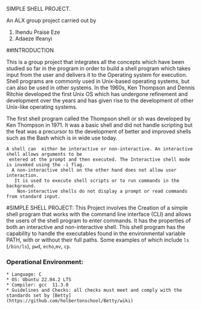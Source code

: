 SIMPLE SHELL PROJECT.

An ALX group project carried out by
1. Ihendu Praise Eze
2. Adaeze Ifeanyi

##INTRODUCTION

This is a group project that integrates all the concepts which have been studied so far in the program in order to
build a shell program which takes input from the user and delivers it to the Operating system for execution.
Shell programs are commonly used in Unix-based operating systems, but can also be used in other systems.
In the 1960s, Ken Thompson and Dennis Ritchie developed the first Unix OS which has undergone refinement
and development over the years and has given rise to the development of other Unix-like operating systems.

 The first shell program called the Thompson shell or sh was developed by Ken Thompson in 1971.
  It was a basic shell and did not handle scripting but the feat was a precursor to the development of better and
   improved shells such as the Bash which is in wide use today.

    A shell can  either be interactive or non-interactive. An interactive shell allows arguments to be
     entered at the prompt and then executed. The Interactive shell mode is invoked using the -i flag.
      A non-interactive shell on the other hand does not allow user interaction.
       It is used to execute shell scripts or to run commands in the background.
        Non-interactive shells do not display a prompt or read commands from standard input.

#SIMPLE SHELL PROJECT:
	This Project involves the Creation of  a simple shell program that works with
	the command line interface (CLI) and allows the users of the shell program to enter commands.
	It has the properties of both an interactive and non-interactive shell. This shell program has the capability to
	handle the executables found in the environmental variable PATH, with or without their full paths.
	Some examples of which include ```ls``` (```/bin/ls```), ```pwd```, ```echo```,```mv```, ```cp```.

### Operational Environment:
	* Language: C
	* OS: Ubuntu 22.04.2 LTS
	* Compiler: gcc  11.3.0
	* Guidelines and Checks: all checks must meet and comply with the standards set by [Betty](https://github.com/holbertonschool/Betty/wiki)

